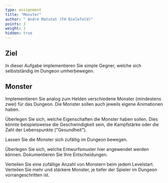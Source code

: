 ```yaml
---
type: assignment
title: "Monster"
author: " André Matutat (FH Bielefeld)"
points: 3
weight: 1
hidden: true
---
```


## Ziel

In dieser Aufgabe implementieren Sie simple Gegner, welche sich selbstständig im Dungeon umherbewegen.

## Monster

Implementieren Sie analog zum Helden verschiedene Monster (mindestens zwei) für das Dungeon. Die Monster sollen auch jeweils eigene Animationen haben.

Überlegen Sie sich, welche Eigenschaften die Monster haben sollen. Dies könnte beispielsweise die Geschwindigkeit sein, die Kampfstärke oder die Zahl der Lebenspunkte ("Gesundheit").

Lassen Sie die Monster sich zufällig im Dungeon bewegen.

Überlegen Sie sich, welche Entwurfsmuster hier angewendet werden können. Dokumentieren Sie Ihre Entscheidungen.

Verteilen Sie eine zufällige Anzahl von Monstern beim jedem Levelstart. Verteilen Sie mehr und stärkere Monster, je tiefer der Spieler im Dungeon vorrangeschritten ist.
